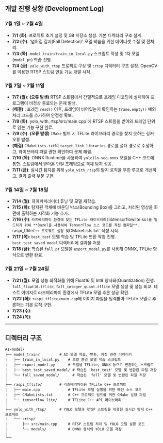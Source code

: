 
## 개발 진행 상황 (Development Log)

### **7월 1일 ~ 7월 4일**

*   **7/1 (화)**: 프로젝트 초기 설정 및 Git 저장소 생성. 기본 디렉터리 구조 설계.
*   **7/2 (수)**: '넘어짐 감지(Fall Detection)' 모델 학습을 위한 데이터셋 수집 및 전처리.
*   **7/3 (목)**: `model_train/train_in_local.py` 스크립트 작성 및 1차 모델(`model.pt`) 학습 진행. 
*   **7/4 (금)**: `yolo_with_rtsp` 프로젝트 구상 및 `crtsp` 디렉터리 구조 설정. OpenCV를 이용한 RTSP 스트림 연동 기능 개발 시작.

### **7월 7일 ~ 7월 11일**

*   **7/7 (월)**: **(오류 발생)** RTSP 스트림에서 간헐적으로 프레임 디코딩에 실패하여 프로그램이 비정상 종료되는 문제 발생.
*   **(해결)**  : 프레임 `read()` 이후, 프레임이 비어있는지 확인하는 `frame.empty()` 예외 처리 코드를 추가하여 안정성 확보.
*   **7/8 (화)**: yolo_with_rtsp/src/main.cpp`에 RTSP 스트림을 받아와 프레임 단위로 읽는 기능 구현 완료.
*   **7/9 (수)**: **(오류 발생)** `CMake` 빌드 시 TFLite 라이브러리 경로를 찾지 못하는 링커 오류 발생.
*   **(해결)** `CMakeLists.txt`의 `target_link_libraries` 경로를 절대 경로로 수정하고, 라이브러리 파일 권한 확인하여 문제 해결.
*   **7/10 (목)**: ONNX Runtime을 사용하여 `yolo11n-seg.onnx` 모델을 C++ 코드에 통합. 스트림에서 받아온 단일 프레임으로 객체 탐지 성공.
*   **7/11 (금)**: 실시간 탐지를 위해 `yolo_with_rtsp`의 탐지 로직을 무한 루프로 개선하고, 결과 출력 부분 구현.

### **7월 14일 ~ 7월 18일**

*   **7/14 (월)**: 하이퍼파라미터 튜닝 및 모델 재학습. 
*   **7/15 (화)**: 탐지된 객체에 바운딩 박스(Bounding Box)를 그리고, 처리된 영상을 화면에 출력하는 시각화 기능 추가.
*   **7/16 (수)**: `라즈베리파이 환경에 맞는 TFLite 라이브러리(`libtensorflowlite.so`)를 빌드하기 위해 **Bazel을 사용하여 TensorFlow 소스 코드를 직접 컴파일**. `raspi_tflite` C++ 프로젝트 설정 및 `CMakeLists.txt` 작성 시작.
*   **7/17 (목)**: `best_test` 모델 학습 및 TFLite 변환 작업 진행. `best_test_saved_model` 디렉터리에 결과물 저장.
*   **7/18 (금)**: 학습된 `fall.pt` 모델을 `export_model.py`를 사용해 ONNX, TFLite 형식으로 변환 완료.

### **7월 21일 ~ 7월 24일**

*   **7/21 (월)**: 모델 성능 최적화를 위해 Float16 및 Int8 양자화(Quantization) 진행. `fall_float16.tflite`, `fall_integer_quant.tflite` 모델 생성 및 성능 비교.
테스트 이미지로 라즈베리파이 환경에서 TFLite 모델 추론 성공 확인.
*   **7/22 (화)**: `raspi_tflite/main.cpp`에 이미지 파일을 입력받아 TFLite 모델로 추론하는 기본 로직 구현.
*   **7/23 (수)**: 
*   **7/24 (목)**: 


---

## 디렉터리 구조

```
AI-model/
├── model_train/         # AI 모델 학습, 변환, 저장 관련 디렉터리
│   ├── train_in_local.py    # 로컬 환경 모델 학습 스크립트
│   ├── export_model.py      # 모델을 TFLite, ONNX 등으로 변환하는 스크립트
│   ├── best_test_saved_model/ # 학습된 'best_test' 모델 및 변환된 파일 저장
│   └── fall_saved_model/      # 학습된 'fall' 모델 및 변환된 파일 저장
│
├── raspi_tflite/        # 라즈베리파이용 TFLite C++ 프로젝트
│   ├── main.cpp             # TFLite 모델 실행을 위한 메인 소스 코드
│   ├── CMakeLists.txt       # C++ 프로젝트 빌드를 위한 CMake 설정 파일
│   └── tensorflow_lite/     # TFLite C++ API 라이브러리
│
├── yolo_with_rtsp/      # YOLO 모델과 RTSP 스트림을 이용한 실시간 탐지 C++ 프로젝트
│   └── crtsp/
│       ├── src/main.cpp     # RTSP 스트림 처리 및 YOLO 모델 실행 코드
│       └── models/          # ONNX 형식의 YOLO 모델 저장
│
└── 
```
